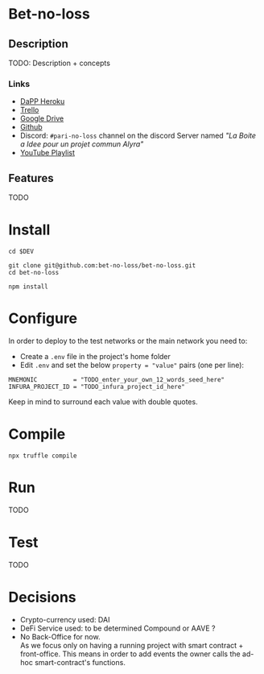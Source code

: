 # Bet-no-loss


## Description

TODO: Description + concepts

### Links

* [DaPP Heroku](https://bet-no-loss.herokuapp.com/)
* [Trello](https://trello.com/b/c6Xhe5hM)
* [Google Drive](https://drive.google.com/drive/folders/1Pr22-VTGNVREl7AUdPy1f77OxrgqNvgO)
* [Github](https://github.com/bet-no-loss)
* Discord: `#pari-no-loss` channel on the discord Server named *"La Boite a Idee pour un projet commun Alyra"*
* [YouTube Playlist](https://www.youtube.com/playlist?list=PLNwicjhsnUEooeRnNgrkV0TH6m21F3jpA)

## Features

TODO


# Install

```
cd $DEV

git clone git@github.com:bet-no-loss/bet-no-loss.git
cd bet-no-loss

npm install
```

# Configure

In order to deploy to the test networks or the main network you need to:

- Create a `.env` file in the project's home folder  
- Edit `.env` and set the below `property = "value"` pairs (one per line):

```
MNEMONIC          = "TODO_enter_your_own_12_words_seed_here"
INFURA_PROJECT_ID = "TODO_infura_project_id_here"
```

Keep in mind to surround each value with double quotes.

# Compile

```
npx truffle compile
```

# Run

TODO


# Test

TODO

# Decisions

- Crypto-currency used: DAI
- DeFi Service used: to be determined Compound or AAVE ?
- No Back-Office for now.  
  As we focus only on having a running project with smart contract + front-office.
  This means in order to add events the owner calls the ad-hoc smart-contract's functions.
